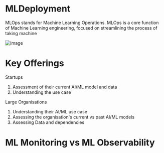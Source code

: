 # MLDeployment

MLOps stands for Machine Learning Operations. MLOps is a core function of Machine Learning engineering, focused on streamlining the process of taking machine

![image](https://github.com/hema-dc/MLDeployment/assets/93590728/10a43c23-b19e-4407-b6c1-96a95518d63f)

# Key Offerings
Startups
1. Assessment of their current AI/ML model and data
2. Understanding the use case

Large Organisations
1. Understanding their AI/ML use case
2. Assessing the organisation's current vs past AI/ML models
3. Assessing Data and dependencies
   
# ML Monitoring vs ML Observability
